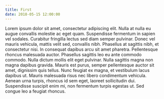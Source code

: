 ```yaml
---
title: First
date: 2018-05-15 12:00:00
---
```


Lorem ipsum dolor sit amet, consectetur adipiscing elit. Nulla at nulla eu augue convallis molestie ac eget quam. Suspendisse fermentum in sapien vel sodales. Curabitur fringilla lectus sed diam semper pulvinar. Donec vel mauris vehicula, mattis velit sed, convallis nibh. Phasellus at sagittis nibh, et consectetur nisi. In consequat dapibus arcu sit amet pharetra. Pellentesque rhoncus malesuada auctor. Phasellus sagittis leo eu ante commodo commodo. Nulla dictum mollis elit eget pulvinar. Nulla sagittis magna non magna dapibus gravida. Mauris est purus, semper pellentesque auctor sit amet, dignissim quis tellus. Nunc feugiat ex magna, et vestibulum lacus dapibus ut. Mauris malesuada risus nec libero condimentum vehicula. Aenean urna turpis, rhoncus id sem eget, laoreet sollicitudin dui. Suspendisse suscipit enim mi, non fermentum turpis egestas ut. Sed congue leo a feugiat rhoncus. 
